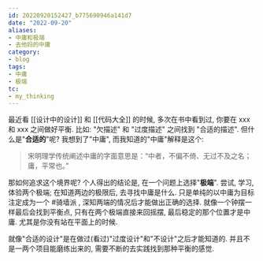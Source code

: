 ```yaml
---
id: 20220920152427_b775690946a141d7
date: "2022-09-20"
aliases:
- 中庸和极端
- 去他妈的中庸
category:
- blog
tags:
- 中庸
- 极端
tc:
- my_thinking
---
```


最近看 [[设计中的设计]] 和 [[代码大全]] 的时候,
    多次在书中看到过, 你要在 xxx 和 xxx 之间做好平衡.
    比如: "欠描述" 和 "过度描述" 之间找到 "合适的描述".
但什么是"**合适的**"呢? 
    我想到了"中庸", 而我知道的"中庸"解释是这个:

> 宋明理学传统阐述中庸的字面意思是：“中者，不偏不倚、无过不及之名；庸，平常也。”

那如何追求这个境界呢? 
个人得出的结论是, 在一个问题上选择"**极端**".
尝试, 学习, 体验两个极端;
在知道两边的极限后, 去寻找中庸是什么.
只是单纯的以中庸为目标注定成为一个 #骑墙派 ,
    深知两端的情况后才能做出正确的选择.
就像一个钟摆一样最后会找到平衡点,
    只有在两个极端直接来回摇摆, 最后稳定的那个位置才是中庸.
    尤其是你没有站在平面上的时候.

就像"合适的设计"是在做过(看过)"过度设计"和"不设计"之后才能知道的.
并且不是一两个项目能磨练出来的, 需要不断的去实践找到那种平衡的感觉.